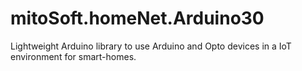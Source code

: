 # mitoSoft.homeNet.Arduino30
Lightweight Arduino library to use Arduino and Opto devices in a IoT environment for smart-homes.
